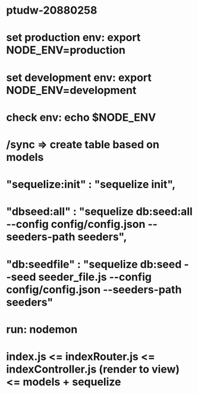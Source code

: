 # ptudw-20880258
# set production env: export NODE_ENV=production
# set development env: export NODE_ENV=development
# check env: echo $NODE_ENV
# /sync => create table based on models
# "sequelize:init" : "sequelize init",
# "dbseed:all" : "sequelize db:seed:all --config config/config.json --seeders-path seeders",
# "db:seedfile" : "sequelize db:seed --seed seeder_file.js --config config/config.json --seeders-path seeders"
# run: nodemon

# index.js <= indexRouter.js <= indexController.js (render to view) <= models + sequelize